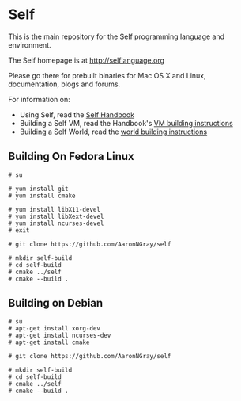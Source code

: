 Self
====

This is the main repository for the Self programming language and environment.

The Self homepage is at http://selflanguage.org

Please go there for prebuilt binaries for Mac OS X and Linux, documentation,
blogs and forums.

For information on:

  * Using Self, read the [Self Handbook][1]
  * Building a Self VM, read the Handbook's [VM building instructions][2]
  * Building a Self World, read the [world building instructions][3]
  
[1]: http://handbook.selflanguage.org/4.5/
[2]: http://handbook.selflanguage.org/4.5/buildvm.html
[3]: http://handbook.selflanguage.org/4.5/buildworld.html

Building On Fedora Linux
------------------------
    # su
    
    # yum install git
    # yum install cmake
    
    # yum install libX11-devel
    # yum install libXext-devel
    # yum install ncurses-devel
    # exit
    
    # git clone https://github.com/AaronNGray/self
    
    # mkdir self-build
    # cd self-build
    # cmake ../self
    # cmake --build .

Building on Debian
------------------
    # su
    # apt-get install xorg-dev
    # apt-get install ncurses-dev
    # apt-get install cmake
    
    # git clone https://github.com/AaronNGray/self
    
    # mkdir self-build
    # cd self-build
    # cmake ../self
    # cmake --build .
    
    
